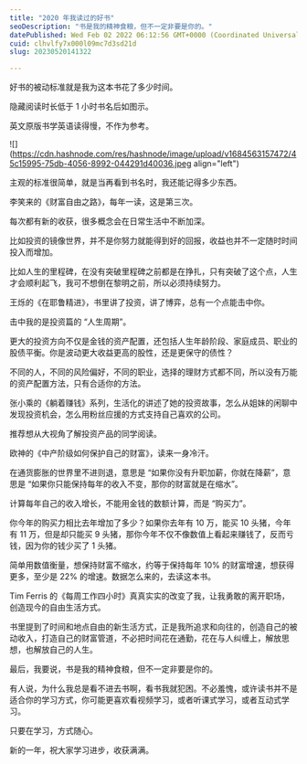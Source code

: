 ```yaml
---
title: "2020 年我读过的好书"
seoDescription: "书是我的精神食粮，但不一定非要是你的。"
datePublished: Wed Feb 02 2022 06:12:56 GMT+0000 (Coordinated Universal Time)
cuid: clhvlfy7x000l09mc7d3sd21d
slug: 20230520141322

---
```


好书的被动标准就是我为这本书花了多少时间。

隐藏阅读时长低于 1 小时书名后如图示。

英文原版书学英语读得慢，不作为参考。

![](https://cdn.hashnode.com/res/hashnode/image/upload/v1684563157472/45c15995-75db-4056-8992-044291d40036.jpeg align="left")

主观的标准很简单，就是当再看到书名时，我还能记得多少东西。

李笑来的《财富自由之路》，每年一读，这是第三次。

每次都有新的收获，很多概念会在日常生活中不断加深。

比如投资的镜像世界，并不是你努力就能得到好的回报，收益也并不一定随时时间投入而增加。

比如人生的里程碑，在没有突破里程碑之前都是在挣扎，只有突破了这个点，人生才会顺利起飞，我可不想倒在黎明之前，所以必须持续努力。

王烁的《在耶鲁精进》，书里讲了投资，讲了博弈，总有一个点能击中你。

击中我的是投资篇的 “人生周期”。

更大的投资方向不仅是金钱的资产配置，还包括人生年龄阶段、家庭成员、职业的股债平衡。你是波动更大收益更高的股性，还是更保守的债性？

不同的人，不同的风险偏好，不同的职业，选择的理财方式都不同，所以没有万能的资产配置方法，只有合适你的方法。

张小乘的《躺着赚钱》系列，生活化的讲述了她的投资故事，怎么从姐妹的闲聊中发现投资机会，怎么用粉丝应援的方式支持自己喜欢的公司。

推荐想从大视角了解投资产品的同学阅读。

欧神的《中产阶级如何保护自己的财富》，读来一身冷汗。

在通货膨胀的世界里不进则退，意思是 “如果你没有升职加薪，你就在降薪”，意思是 “如果你只能保持每年的收入不变，那你的财富就是在缩水”。

计算每年自己的收入增长，不能用金钱的数额计算，而是 “购买力”。

你今年的购买力相比去年增加了多少？如果你去年有 10 万，能买 10 头猪，今年有 11 万，但是却只能买 9 头猪，那你今年不仅不像数值上看起来赚钱了，反而亏钱，因为你的钱少买了 1 头猪。

简单用数值衡量，想保持财富不缩水，约等于保持每年 10% 的财富增速，想获得更多，至少是 22% 的增速。数据怎么来的，去读这本书。

Tim Ferris 的《每周工作四小时》真真实实的改变了我，让我勇敢的离开职场，创造现今的自由生活方式。

书里提到了时间和地点自由的新生活方式，正是我所追求和向往的，创造自己的被动收入，打造自己的财富管道，不必把时间花在通勤，花在与人纠缠上，解放思想，也解放自己的人生。

最后，我要说，书是我的精神食粮，但不一定非要是你的。

有人说，为什么我总是看不进去书啊，看书我就犯困。不必羞愧，或许读书并不是适合你的学习方式，你可能更喜欢看视频学习，或者听课式学习，或者互动式学习。

只要在学习，方式随心。

新的一年，祝大家学习进步，收获满满。